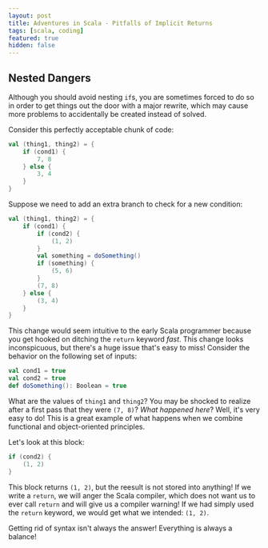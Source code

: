 ```yaml
---
layout: post
title: Adventures in Scala - Pitfalls of Implicit Returns
tags: [scala, coding]
featured: true
hidden: false
---
```


## Nested Dangers

Although you should avoid nesting `if`s, you are sometimes forced to do so in order to get things out the door with a major rewrite, which may cause more problems to accidentally be created instead of solved.

Consider this perfectly acceptable chunk of code:

```scala
val (thing1, thing2) = {
    if (cond1) {
        7, 8
    } else {
        3, 4
    }
}
```

Suppose we need to add an extra branch to check for a new condition:

```scala
val (thing1, thing2) = {
    if (cond1) {
        if (cond2) {
            (1, 2)
        }
        val something = doSomething()
        if (something) {
            (5, 6)
        }
        (7, 8)
    } else {
        (3, 4)
    }
}
```

This change would seem intuitive to the early Scala programmer because you get hooked on ditching the `return` keyword *fast*.
This change looks inconspicuous, but there's a huge issue that's easy to miss!
Consider the behavior on the following set of inputs:

```scala
val cond1 = true
val cond2 = true
def doSomething(): Boolean = true
```

What are the values of `thing1` and `thing2`?
You may be shocked to realize after a first pass that they were `(7, 8)`?
*What happened here*?
Well, it's very easy to do!
This is a great example of what happens when we combine functional and object-oriented principles.

Let's look at this block:

```scala
if (cond2) {
    (1, 2)
}
```

This block returns `(1, 2)`, but the reesult is not stored into anything!
If we write a `return`, we will anger the Scala compiler, which does not want us to ever call `return` and will give us a compiler warning!
If we had simply used the `return` keyword, we would get what we intended: `(1, 2)`.

Getting rid of syntax isn't always the answer! Everything is always a balance!
